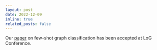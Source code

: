 ```yaml
---
layout: post
date: 2022-12-09
inline: true
related_posts: false
---
```


Our [paper](/publications#crisostomi2022metric) on few-shot graph classification has been accepted at LoG Conference.
